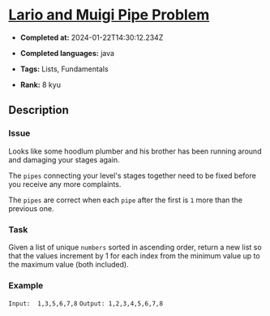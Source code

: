 # [Lario and Muigi Pipe Problem](https://www.codewars.com/kata/56b29582461215098d00000f)

- **Completed at:** 2024-01-22T14:30:12.234Z

- **Completed languages:** java

- **Tags:** Lists, Fundamentals

- **Rank:** 8 kyu

## Description

### Issue

Looks like some hoodlum plumber and his brother has been running around and damaging your stages again.

The `pipes` connecting your level's stages together need to be fixed before you receive any more complaints.

The `pipes` are correct when each `pipe` after the first is `1` more than the previous one.

### Task

Given a list of unique `numbers` sorted in ascending order, return a new list so that the values increment by 1 for each index from the minimum value up to the maximum value (both included).

### Example

`Input:  1,3,5,6,7,8`
`Output: 1,2,3,4,5,6,7,8`
